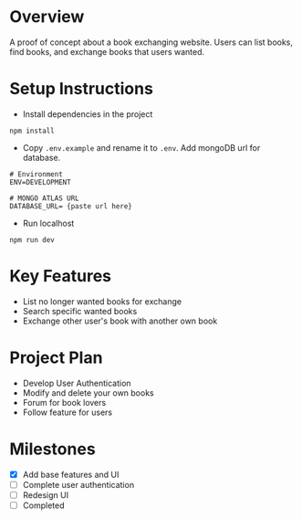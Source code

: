 # Overview

A proof of concept about a book exchanging website. Users can list books, find books, and exchange books that users wanted.

# Setup Instructions

- Install dependencies in the project

```
npm install
```

- Copy `.env.example` and rename it to `.env`. Add mongoDB url for database.

```
# Environment
ENV=DEVELOPMENT

# MONGO ATLAS URL
DATABASE_URL= {paste url here}
```

- Run localhost

```
npm run dev
```

# Key Features

- List no longer wanted books for exchange
- Search specific wanted books
- Exchange other user's book with another own book

# Project Plan

- Develop User Authentication
- Modify and delete your own books
- Forum for book lovers
- Follow feature for users

# Milestones

- [x] Add base features and UI
- [ ] Complete user authentication
- [ ] Redesign UI
- [ ] Completed
